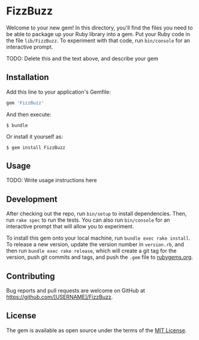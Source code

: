 # FizzBuzz

Welcome to your new gem! In this directory, you'll find the files you need to be able to package up your Ruby library into a gem. Put your Ruby code in the file `lib/FizzBuzz`. To experiment with that code, run `bin/console` for an interactive prompt.

TODO: Delete this and the text above, and describe your gem

## Installation

Add this line to your application's Gemfile:

```ruby
gem 'FizzBuzz'
```

And then execute:

    $ bundle

Or install it yourself as:

    $ gem install FizzBuzz

## Usage

TODO: Write usage instructions here

## Development

After checking out the repo, run `bin/setup` to install dependencies. Then, run `rake spec` to run the tests. You can also run `bin/console` for an interactive prompt that will allow you to experiment.

To install this gem onto your local machine, run `bundle exec rake install`. To release a new version, update the version number in `version.rb`, and then run `bundle exec rake release`, which will create a git tag for the version, push git commits and tags, and push the `.gem` file to [rubygems.org](https://rubygems.org).

## Contributing

Bug reports and pull requests are welcome on GitHub at https://github.com/[USERNAME]/FizzBuzz.

## License

The gem is available as open source under the terms of the [MIT License](https://opensource.org/licenses/MIT).
